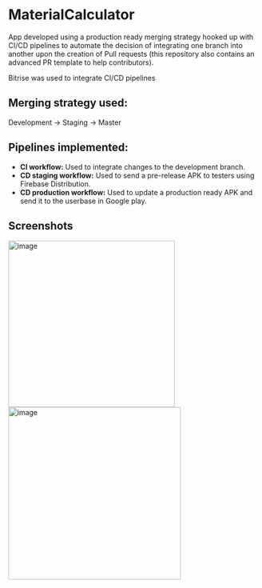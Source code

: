 # MaterialCalculator
App developed using a production ready merging strategy hooked up with CI/CD pipelines to automate the decision of integrating one branch into another upon the creation of Pull requests (this repository also contains an advanced PR template to help contributors).

Bitrise was used to integrate CI/CD pipelines 

## Merging strategy used:
Development -> Staging -> Master

## Pipelines implemented:
* **CI workflow:** Used to integrate changes to the development branch.
* **CD staging workflow:** Used to send a pre-release APK to testers using Firebase Distribution.
* **CD production workflow:** Used to update a production ready APK and send it to the userbase in Google play.
## Screenshots

<img width="333" alt="image" src="https://user-images.githubusercontent.com/46971682/227280278-a9a2e6c6-2637-4fbb-b5dd-2032e1bbcc60.png">
<img width="345" alt="image" src="https://user-images.githubusercontent.com/46971682/227281818-8fe6eb8e-3dac-4b80-976f-5d1017f1d047.png">
